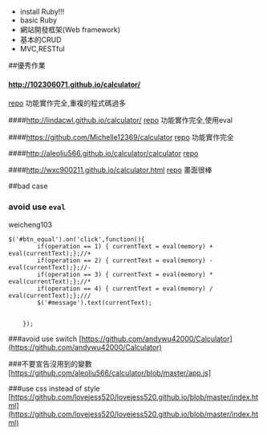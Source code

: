 
* install Ruby!!!
* basic Ruby
* 網站開發框架(Web framework)
* 基本的CRUD
* MVC,RESTful

##優秀作業

#### http://102306071.github.io/calculator/
[repo](https://github.com/102306071/calculator)
功能實作完全,重複的程式碼過多

####http://lindacwl.github.io/calculator/ 
[repo](https://github.com/lindacwl/calculator)
功能實作完全,使用eval

####https://github.com/Michelle12369/calculator
[repo](http://michelle12369.github.io/calculator/)
功能實作完全

####http://aleoliu566.github.io/calculator/calculator
[repo](https://github.com/aleoliu566/calculator)

####http://wxc900211.github.io/calculator.html
[repo](https://github.com/wxc900211/wxc900211.github.io)
畫面很棒


##bad case
### avoid use `eval`
weicheng103
```
$('#btn_equal').on('click',function(){
		if(operation == 1) { currentText = eval(memory) + eval(currentText);};//+
		if(operation == 2) { currentText = eval(memory) - eval(currentText);};//-
		if(operation == 3) { currentText = eval(memory) * eval(currentText);};//*
		if(operation == 4) { currentText = eval(memory) / eval(currentText);};///
		$('#message').text(currentText);


	});					
```

###avoid use switch
[https://github.com/andywu42000/Calculator](https://github.com/andywu42000/Calculator)

###不要宣告沒用到的變數
[https://github.com/aleoliu566/calculator/blob/master/app.js]


###use css instead of style
[https://github.com/lovejess520/lovejess520.github.io/blob/master/index.html](https://github.com/lovejess520/lovejess520.github.io/blob/master/index.html)
